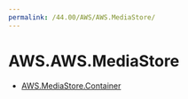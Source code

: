 ```yaml
---
permalink: /44.00/AWS/AWS.MediaStore/
---
```


# AWS.AWS.MediaStore



* [AWS.MediaStore.Container](AWS.MediaStore.Container.md)